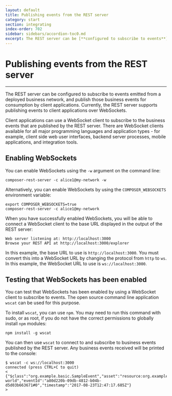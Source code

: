 ```yaml
---
layout: default
title: Publishing events from the REST server
category: start
section: integrating
index-order: 702
sidebar: sidebars/accordion-toc0.md
excerpt: The REST server can be [**configured to subscribe to events**](./publishing-events.html) emitted from a deployed business network, and publish those events to client applications.
---
```


# Publishing events from the REST server

---

The REST server can be configured to subscribe to events emitted from a deployed business network, and publish those business events for consumption by client applications. Currently, the REST server supports publishing events to client applications over WebSockets.

Client applications can use a WebSocket client to subscribe to the business events that are published by the REST server. There are WebSocket clients available for all major programming languages and application types - for example, client side web user interfaces, backend server processes, mobile applications, and integration tools.

## Enabling WebSockets

You can enable WebSockets using the `-w` argument on the command line:

    composer-rest-server -c alice1@my-network -w

Alternatively, you can enable WebSockets by using the `COMPOSER_WEBSOCKETS` environment variable:

    export COMPOSER_WEBSOCKETS=true
    composer-rest-server -c alice1@my-network

When you have successfully enabled WebSockets, you will be able to connect a WebSocket client to the base URL displayed in the output of the REST server:

    Web server listening at: http://localhost:3000
    Browse your REST API at http://localhost:3000/explorer

In this example, the base URL to use is `http://localhost:3000`. You must convert this into a WebSocket URL by changing the protocol from `http` to `ws`. In this example, the WebSocket URL to use is `ws://localhost:3000`.

## Testing that WebSockets has been enabled

You can test that WebSockets has been enabled by using a WebSocket client to subscribe to events. The open source command line application `wscat` can be used for this purpose.

To install `wscat`, you can use `npm`. You may need to run this command with sudo, or as root, if you do not have the correct permissions to globally install `npm` modules:

    npm install -g wscat

You can then use `wscat` to connect to and subscribe to business events published by the REST server. Any business events received will be printed to the console:

    $ wscat -c ws://localhost:3000
    connected (press CTRL+C to quit)
    < {"$class":"org.example.basic.SampleEvent","asset":"resource:org.example.basic.SampleAsset#assetId:1","oldValue":"","newValue":"hello world","eventId":"a80d220b-09db-4812-b04b-d5d03b663671#0","timestamp":"2017-08-23T12:47:17.685Z"}
    >
